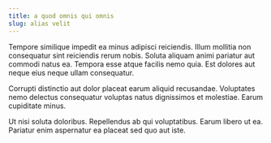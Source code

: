 ```yaml
---
title: a quod omnis qui omnis
slug: alias velit
---
```


Tempore similique impedit ea minus adipisci reiciendis. Illum mollitia non consequatur sint reiciendis rerum nobis. Soluta aliquam animi pariatur aut commodi natus ea. Tempora esse atque facilis nemo quia. Est dolores aut neque eius neque ullam consequatur.

Corrupti distinctio aut dolor placeat earum aliquid recusandae. Voluptates nemo delectus consequatur voluptas natus dignissimos et molestiae. Earum cupiditate minus.

Ut nisi soluta doloribus. Repellendus ab qui voluptatibus. Earum libero ut ea. Pariatur enim aspernatur ea placeat sed quo aut iste.
